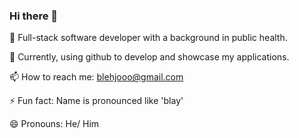 ### Hi there 👋

🔭 Full-stack software developer with a background in public health. 

🌱 Currently, using github to develop and showcase my applications.

📫 How to reach me: blehjooo@gmail.com

⚡ Fun fact: Name is pronounced like 'blay'

😄 Pronouns: He/ Him
